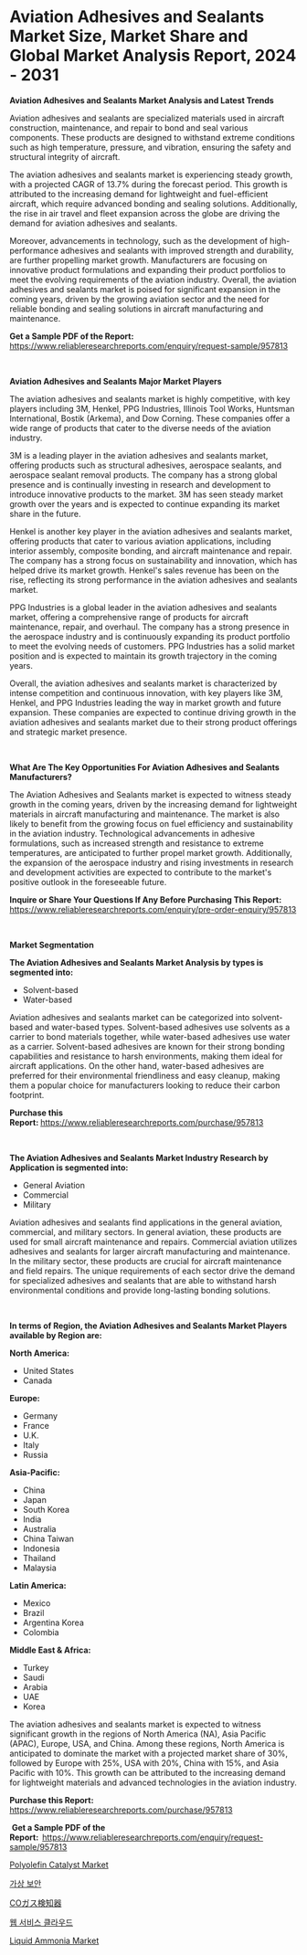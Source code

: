 <p><h1>Aviation Adhesives and Sealants Market Size, Market Share and Global Market Analysis Report, 2024 - 2031</h1></p><p><strong>Aviation Adhesives and Sealants Market Analysis and Latest Trends</strong></p>
<p><p>Aviation adhesives and sealants are specialized materials used in aircraft construction, maintenance, and repair to bond and seal various components. These products are designed to withstand extreme conditions such as high temperature, pressure, and vibration, ensuring the safety and structural integrity of aircraft.</p><p>The aviation adhesives and sealants market is experiencing steady growth, with a projected CAGR of 13.7% during the forecast period. This growth is attributed to the increasing demand for lightweight and fuel-efficient aircraft, which require advanced bonding and sealing solutions. Additionally, the rise in air travel and fleet expansion across the globe are driving the demand for aviation adhesives and sealants.</p><p>Moreover, advancements in technology, such as the development of high-performance adhesives and sealants with improved strength and durability, are further propelling market growth. Manufacturers are focusing on innovative product formulations and expanding their product portfolios to meet the evolving requirements of the aviation industry. Overall, the aviation adhesives and sealants market is poised for significant expansion in the coming years, driven by the growing aviation sector and the need for reliable bonding and sealing solutions in aircraft manufacturing and maintenance.</p></p>
<p><strong>Get a Sample PDF of the Report:&nbsp;</strong> <a href="https://www.reliableresearchreports.com/enquiry/request-sample/957813">https://www.reliableresearchreports.com/enquiry/request-sample/957813</a></p>
<p>&nbsp;</p>
<p><strong>Aviation Adhesives and Sealants Major Market Players</strong></p>
<p><p>The aviation adhesives and sealants market is highly competitive, with key players including 3M, Henkel, PPG Industries, Illinois Tool Works, Huntsman International, Bostik (Arkema), and Dow Corning. These companies offer a wide range of products that cater to the diverse needs of the aviation industry.</p><p>3M is a leading player in the aviation adhesives and sealants market, offering products such as structural adhesives, aerospace sealants, and aerospace sealant removal products. The company has a strong global presence and is continually investing in research and development to introduce innovative products to the market. 3M has seen steady market growth over the years and is expected to continue expanding its market share in the future.</p><p>Henkel is another key player in the aviation adhesives and sealants market, offering products that cater to various aviation applications, including interior assembly, composite bonding, and aircraft maintenance and repair. The company has a strong focus on sustainability and innovation, which has helped drive its market growth. Henkel's sales revenue has been on the rise, reflecting its strong performance in the aviation adhesives and sealants market.</p><p>PPG Industries is a global leader in the aviation adhesives and sealants market, offering a comprehensive range of products for aircraft maintenance, repair, and overhaul. The company has a strong presence in the aerospace industry and is continuously expanding its product portfolio to meet the evolving needs of customers. PPG Industries has a solid market position and is expected to maintain its growth trajectory in the coming years.</p><p>Overall, the aviation adhesives and sealants market is characterized by intense competition and continuous innovation, with key players like 3M, Henkel, and PPG Industries leading the way in market growth and future expansion. These companies are expected to continue driving growth in the aviation adhesives and sealants market due to their strong product offerings and strategic market presence.</p></p>
<p>&nbsp;</p>
<p><strong>What Are The Key Opportunities For Aviation Adhesives and Sealants Manufacturers?</strong></p>
<p><p>The Aviation Adhesives and Sealants market is expected to witness steady growth in the coming years, driven by the increasing demand for lightweight materials in aircraft manufacturing and maintenance. The market is also likely to benefit from the growing focus on fuel efficiency and sustainability in the aviation industry. Technological advancements in adhesive formulations, such as increased strength and resistance to extreme temperatures, are anticipated to further propel market growth. Additionally, the expansion of the aerospace industry and rising investments in research and development activities are expected to contribute to the market's positive outlook in the foreseeable future.</p></p>
<p><strong>Inquire or Share Your Questions If Any Before Purchasing This Report:</strong> <a href="https://www.reliableresearchreports.com/enquiry/pre-order-enquiry/957813">https://www.reliableresearchreports.com/enquiry/pre-order-enquiry/957813</a></p>
<p>&nbsp;</p>
<p><strong>Market Segmentation</strong></p>
<p><strong>The Aviation Adhesives and Sealants Market Analysis by types is segmented into:</strong></p>
<p><ul><li>Solvent-based</li><li>Water-based</li></ul></p>
<p><p>Aviation adhesives and sealants market can be categorized into solvent-based and water-based types. Solvent-based adhesives use solvents as a carrier to bond materials together, while water-based adhesives use water as a carrier. Solvent-based adhesives are known for their strong bonding capabilities and resistance to harsh environments, making them ideal for aircraft applications. On the other hand, water-based adhesives are preferred for their environmental friendliness and easy cleanup, making them a popular choice for manufacturers looking to reduce their carbon footprint.</p></p>
<p><strong>Purchase this Report:&nbsp;</strong><a href="https://www.reliableresearchreports.com/purchase/957813">https://www.reliableresearchreports.com/purchase/957813</a></p>
<p>&nbsp;</p>
<p><strong>The Aviation Adhesives and Sealants Market Industry Research by Application is segmented into:</strong></p>
<p><ul><li>General Aviation</li><li>Commercial</li><li>Military</li></ul></p>
<p><p>Aviation adhesives and sealants find applications in the general aviation, commercial, and military sectors. In general aviation, these products are used for small aircraft maintenance and repairs. Commercial aviation utilizes adhesives and sealants for larger aircraft manufacturing and maintenance. In the military sector, these products are crucial for aircraft maintenance and field repairs. The unique requirements of each sector drive the demand for specialized adhesives and sealants that are able to withstand harsh environmental conditions and provide long-lasting bonding solutions.</p></p>
<p>&nbsp;</p>
<p><strong>In terms of Region, the Aviation Adhesives and Sealants Market Players available by Region are:</strong></p>
<p>
    <p> <strong> North America: </strong>
        <ul>
            <li>United States</li>
            <li>Canada</li>
        </ul>
        </p> 
    <p> <strong> Europe: </strong>
        <ul>
            <li>Germany</li>
            <li>France</li>
            <li>U.K.</li>
            <li>Italy</li>
            <li>Russia</li>
        </ul>
        </p> 
    <p> <strong> Asia-Pacific: </strong>
        <ul>
            <li>China</li>
            <li>Japan</li>
            <li>South Korea</li>
            <li>India</li>
            <li>Australia</li>
            <li>China Taiwan</li>
            <li>Indonesia</li>
            <li>Thailand</li>
            <li>Malaysia</li>
        </ul>
        </p> 
    <p> <strong> Latin America: </strong>
        <ul>
            <li>Mexico</li>
            <li>Brazil</li>
            <li>Argentina Korea</li>
            <li>Colombia</li>
        </ul>
        </p> 
    <p> <strong> Middle East & Africa: </strong>
        <ul>
            <li>Turkey</li>
            <li>Saudi</li>
            <li>Arabia</li>
            <li>UAE</li>
            <li>Korea</li>
        </ul>
    </p>
    </p>
<p><p>The aviation adhesives and sealants market is expected to witness significant growth in the regions of North America (NA), Asia Pacific (APAC), Europe, USA, and China. Among these regions, North America is anticipated to dominate the market with a projected market share of 30%, followed by Europe with 25%, USA with 20%, China with 15%, and Asia Pacific with 10%. This growth can be attributed to the increasing demand for lightweight materials and advanced technologies in the aviation industry.</p></p>
<p><strong>Purchase this Report: </strong><a href="https://www.reliableresearchreports.com/purchase/957813">https://www.reliableresearchreports.com/purchase/957813</a></p>
<p>&nbsp;<strong>Get a Sample PDF of the Report:&nbsp;&nbsp;</strong><a href="https://www.reliableresearchreports.com/enquiry/request-sample/957813">https://www.reliableresearchreports.com/enquiry/request-sample/957813</a></p>
<p><strong></strong></p>
<p><p><a href="https://github.com/dimitrishawkinswaynenp91rgz/Market-Research-Report-List-1/blob/main/polyolefin-catalyst-market.md">Polyolefin Catalyst Market</a></p><p><a href="https://medium.com/@alexemumu2022/%EA%B0%80%EC%83%81-%EB%B3%B4%EC%95%88-%EC%8B%9C%EC%9E%A5-%EB%B6%84%EC%84%9D-cagr-%EC%8B%9C%EC%9E%A5-%EC%84%B8%EB%B6%84%ED%99%94-%EB%B0%8F-%EA%B8%80%EB%A1%9C%EB%B2%8C-%EC%82%B0%EC%97%85-%EA%B0%9C%EC%9A%94-a6baa467ae07">가상 보안</a></p><p><a href="https://medium.com/@randallrunte2023/co-%E3%82%AC%E3%82%B9%E6%A4%9C%E7%9F%A5%E5%99%A8%E5%B8%82%E5%A0%B4%E3%81%AE%E5%88%86%E6%9E%90%E3%81%A82024%E5%B9%B4%E3%81%8B%E3%82%892031%E5%B9%B4%E3%81%BE%E3%81%A7%E3%81%AE%E6%9C%9F%E9%96%93%E3%81%AE%E4%BA%88%E6%B8%AC%E3%82%B5%E3%82%A4%E3%82%BA-255b20f6fbb7">COガス検知器</a></p><p><a href="https://medium.com/@munchkin678568/%EC%9B%B9-%EC%84%9C%EB%B9%84%EC%8A%A4-%ED%81%B4%EB%9D%BC%EC%9A%B0%EB%93%9C-%EC%8B%9C%EC%9E%A5-%EB%B6%84%EC%84%9D-%EA%B8%80%EB%A1%9C%EB%B2%8C-%EC%82%B0%EC%97%85-%EC%A0%84%EB%A7%9D-%EB%B0%8F-%EC%98%88%EC%B8%A1-2024%EB%85%84%EB%B6%80%ED%84%B0-2031%EB%85%84%EA%B9%8C%EC%A7%80-669d06649a67">웹 서비스 클라우드</a></p><p><a href="https://github.com/changoleonlaverguenzanoexiste/Market-Research-Report-List-2/blob/main/liquid-ammonia-market.md">Liquid Ammonia Market</a></p></p>
